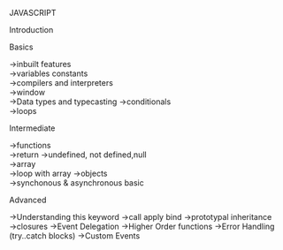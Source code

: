 JAVASCRIPT

Introduction

Basics

->inbuilt features  
->variables constants  
->compilers and interpreters  
->window  
->Data types and typecasting
->conditionals  
->loops

Intermediate

->functions  
->return
->undefined, not defined,null  
->array  
->loop with array
->objects  
->synchonous & asynchronous basic

Advanced

->Understanding this keyword
->call apply bind
->prototypal inheritance  
->closures
->Event Delegation
->Higher Order functions
->Error Handling (try..catch blocks)
->Custom Events

